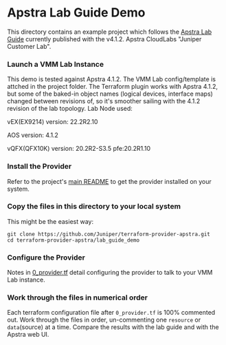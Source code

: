 # Apstra Lab Guide Demo
This directory contains an example project which follows the [Apstra Lab Guide](https://cloudlabs.apstra.com/labguide/Cloudlabs/4.1.2/lab1-junos/lab1-junos-0_intro.html)
currently published with the v4.1.2. Apstra CloudLabs "Juniper Customer Lab".

### Launch a VMM Lab Instance
This demo is tested against Apstra 4.1.2. 
The VMM Lab config/template is attched in the project folder. The Terraform plugin works with Apstra 4.1.2, but some of the baked-in object names (logical devices, interface maps) changed between
revisions of, so it's smoother sailing with the 4.1.2 revision of the lab topology. Lab Node used:

vEX(EX9214) version: 22.2R2.10

AOS version: 4.1.2

vQFX(QFX10K) version: 20.2R2-S3.5  pfe:20.2R1.10

### Install the Provider
Refer to the project's [main README](../README.md) to get the provider installed
on your system.

### Copy the files in this directory to your local system
This might be the easiest way:
```shell
git clone https://github.com/Juniper/terraform-provider-apstra.git
cd terraform-provider-apstra/lab_guide_demo
```

### Configure the Provider
Notes in [0_provider.tf](0_provider.tf) detail configuring the provider to talk
to your VMM Lab instance.

### Work through the files in numerical order
Each terraform configuration file after `0_provider.tf` is 100% commented
out. Work through the files in order, un-commenting one `resource` or
`data`(source) at a time. Compare the results with the lab guide and with the
Apstra web UI.
